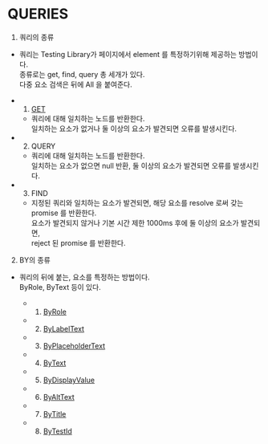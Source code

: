 # QUERIES

1. 쿼리의 종류

- 쿼리는 Testing Library가 페이지에서 element 를 특정하기위해 제공하는 방법이다. <br/>
  종류로는 get, find, query 총 세개가 있다. <br/>
  다중 요소 검색은 뒤에 All 을 붙여준다.

- 1. [GET](./)

  - 쿼리에 대해 일치하는 노드를 반환한다. <br/>
    일치하는 요소가 없거나 둘 이상의 요소가 발견되면 오류를 발생시킨다.

- 2. QUERY

  - 쿼리에 대해 일치하는 노드를 반환한다.<br/>
    일치하는 요소가 없으면 null 반환, 둘 이상의 요소가 발견되면 오류를 발생시킨다.

- 3. FIND

  - 지정된 쿼리와 일치하는 요소가 발견되면, 해당 요소를 resolve 로써 갖는 promise 를 반환한다.<br/>
    요소가 발견되지 않거나 기본 시간 제한 1000ms 후에 둘 이상의 요소가 발견되면, <br/>
    reject 된 promise 를 반환한다.

2. BY의 종류

- 쿼리의 뒤에 붙는, 요소를 특정하는 방법이다. <br/>
  ByRole, ByText 등이 있다.

  - 1. [ByRole]()
  - 2. [ByLabelText]()
  - 3. [ByPlaceholderText]()
  - 4. [ByText]()
  - 5. [ByDisplayValue]()
  - 6. [ByAltText]()
  - 7. [ByTitle]()
  - 8. [ByTestId]()
